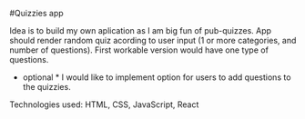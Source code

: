 #Quizzies app

Idea is to build my own aplication as I am big fun of pub-quizzes. App should render random quiz acording to user input (1 or more categories, and number of questions). First workable version would have one type of questions.

- optional \*
  I would like to implement option for users to add questions to the quizzies.

Technologies used: HTML, CSS, JavaScript, React
